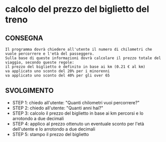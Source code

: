 # calcolo del prezzo del biglietto del treno

## CONSEGNA

```plaintext
Il programma dovrà chiedere all'utente il numero di chilometri che vuole percorrere e l'età del passeggero.
Sulla base di queste informazioni dovrà calcolare il prezzo totale del viaggio, secondo queste regole:
il prezzo del biglietto è definito in base ai km (0.21 € al km)
va applicato uno sconto del 20% per i minorenni
va applicato uno sconto del 40% per gli over 65
```

## SVOLGIMENTO

- STEP 1: chiedo all'utente: "Quanti chilometri vuoi percorrere?"
- STEP 2: chiedo all'utente: "Quanti anni hai?"
- STEP 3: calcolo il prezzo del biglietto in base ai km percorsi e lo arrotondo a due decimali
- STEP 4: applico al prezzo ottenuto un eventuale sconto per l'età dell'utente e lo arrotondo a due decimali
- STEP 5: stampo il prezzo del biglietto
